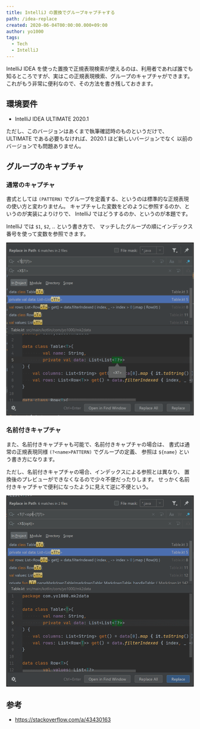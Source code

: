 ```yaml
---
title: IntelliJ の置換でグループキャプチャする
path: /idea-replace
created: 2020-06-04T00:00:00.000+09:00
author: yo1000
tags:
  - Tech
  - IntelliJ
---
```


IntelliJ IDEA を使った置換で正規表現検索が使えるのは、利用者であれば誰でも知るところですが、実はこの正規表現検索、グループのキャプチャができます。これがもう非常に便利なので、その方法を書き残しておきます。


## 環境要件
* IntelliJ IDEA ULTIMATE 2020.1

ただし、このバージョンはあくまで執筆確認時のものというだけで、
ULTIMATE である必要もなければ、2020.1 ほど新しいバージョンでなく
以前のバージョンでも問題ありません。


## グループのキャプチャ
### 通常のキャプチャ
書式としては `(PATTERN)` でグループを定義する、というのは標準的な正規表現の使い方と変わりません。
キャプチャした変数をどのように参照するのか、というのが実装によりけりで、
IntelliJ ではどうするのか、というのが本題です。

IntelliJ では `$1`, `$2`, .. という書き方で、
マッチしたグループの順にインデックス番号を使って変数を参照できます。

![replace in path](img/2020-06-04/idea_replace.png)

### 名前付きキャプチャ
また、名前付きキャプチャも可能で、名前付きキャプチャの場合は、
書式は通常の正規表現同様 `(?<name>PATTERN)` でグループの定義、
参照は `${name}` という書き方になります。

ただし、名前付きキャプチャの場合、インデックスによる参照とは異なり、
置換後のプレビューができなくなるので少々不便だったりします。
せっかく名前付きキャプチャで便利になったように見えて逆に不便という。

![replace in path with name](img/2020-06-04/idea_replace_with_name.png)


## 参考
- https://stackoverflow.com/a/43430163
